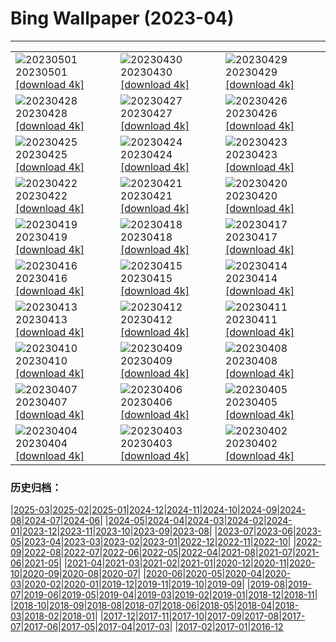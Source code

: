 # Bing Wallpaper (2023-04)
**************

<table><tr><td><img class="wallpaper" src="https://www.bing.com/th?id=OHR.QuebecCityBridge_IT-IT2390988840_1920x1080.jpg" alt="20230501"> 20230501 <a href="https://www.bing.com/th?id=OHR.QuebecCityBridge_IT-IT2390988840_UHD.jpg">[download 4k]</a></td><td><img class="wallpaper" src="https://www.bing.com/th?id=OHR.ExteriorPreservationHall_IT-IT1147958461_1920x1080.jpg" alt="20230430"> 20230430 <a href="https://www.bing.com/th?id=OHR.ExteriorPreservationHall_IT-IT1147958461_UHD.jpg">[download 4k]</a></td><td><img class="wallpaper" src="https://www.bing.com/th?id=OHR.JTNPMilkyWay_IT-IT0241234588_1920x1080.jpg" alt="20230429"> 20230429 <a href="https://www.bing.com/th?id=OHR.JTNPMilkyWay_IT-IT0241234588_UHD.jpg">[download 4k]</a></td></tr><tr><td><img class="wallpaper" src="https://www.bing.com/th?id=OHR.MariposaGrove_IT-IT8703227587_1920x1080.jpg" alt="20230428"> 20230428 <a href="https://www.bing.com/th?id=OHR.MariposaGrove_IT-IT8703227587_UHD.jpg">[download 4k]</a></td><td><img class="wallpaper" src="https://www.bing.com/th?id=OHR.ItalyDolomitesSeiserAlm_IT-IT4289580227_1920x1080.jpg" alt="20230427"> 20230427 <a href="https://www.bing.com/th?id=OHR.ItalyDolomitesSeiserAlm_IT-IT4289580227_UHD.jpg">[download 4k]</a></td><td><img class="wallpaper" src="https://www.bing.com/th?id=OHR.GHOAudubonDay_IT-IT7709502144_1920x1080.jpg" alt="20230426"> 20230426 <a href="https://www.bing.com/th?id=OHR.GHOAudubonDay_IT-IT7709502144_UHD.jpg">[download 4k]</a></td></tr><tr><td><img class="wallpaper" src="https://www.bing.com/th?id=OHR.FrecceTricolori_IT-IT2306161494_1920x1080.jpg" alt="20230425"> 20230425 <a href="https://www.bing.com/th?id=OHR.FrecceTricolori_IT-IT2306161494_UHD.jpg">[download 4k]</a></td><td><img class="wallpaper" src="https://www.bing.com/th?id=OHR.FranconianWineCellar_IT-IT2051034569_1920x1080.jpg" alt="20230424"> 20230424 <a href="https://www.bing.com/th?id=OHR.FranconianWineCellar_IT-IT2051034569_UHD.jpg">[download 4k]</a></td><td><img class="wallpaper" src="https://www.bing.com/th?id=OHR.StuttgartPublicLibrary_IT-IT6419135185_1920x1080.jpg" alt="20230423"> 20230423 <a href="https://www.bing.com/th?id=OHR.StuttgartPublicLibrary_IT-IT6419135185_UHD.jpg">[download 4k]</a></td></tr><tr><td><img class="wallpaper" src="https://www.bing.com/th?id=OHR.EarthDayFox_IT-IT5922500776_1920x1080.jpg" alt="20230422"> 20230422 <a href="https://www.bing.com/th?id=OHR.EarthDayFox_IT-IT5922500776_UHD.jpg">[download 4k]</a></td><td><img class="wallpaper" src="https://www.bing.com/th?id=OHR.ProcidaItaly_IT-IT5234311599_1920x1080.jpg" alt="20230421"> 20230421 <a href="https://www.bing.com/th?id=OHR.ProcidaItaly_IT-IT5234311599_UHD.jpg">[download 4k]</a></td><td><img class="wallpaper" src="https://www.bing.com/th?id=OHR.NIrelandGiants_IT-IT5231557937_1920x1080.jpg" alt="20230420"> 20230420 <a href="https://www.bing.com/th?id=OHR.NIrelandGiants_IT-IT5231557937_UHD.jpg">[download 4k]</a></td></tr><tr><td><img class="wallpaper" src="https://www.bing.com/th?id=OHR.SanGimignano1_IT-IT9409869098_1920x1080.jpg" alt="20230419"> 20230419 <a href="https://www.bing.com/th?id=OHR.SanGimignano1_IT-IT9409869098_UHD.jpg">[download 4k]</a></td><td><img class="wallpaper" src="https://www.bing.com/th?id=OHR.MPPUnesco_IT-IT3824162238_1920x1080.jpg" alt="20230418"> 20230418 <a href="https://www.bing.com/th?id=OHR.MPPUnesco_IT-IT3824162238_UHD.jpg">[download 4k]</a></td><td><img class="wallpaper" src="https://www.bing.com/th?id=OHR.OneThousandSprings_IT-IT4206647958_1920x1080.jpg" alt="20230417"> 20230417 <a href="https://www.bing.com/th?id=OHR.OneThousandSprings_IT-IT4206647958_UHD.jpg">[download 4k]</a></td></tr><tr><td><img class="wallpaper" src="https://www.bing.com/th?id=OHR.KiteDay_IT-IT3478773106_1920x1080.jpg" alt="20230416"> 20230416 <a href="https://www.bing.com/th?id=OHR.KiteDay_IT-IT3478773106_UHD.jpg">[download 4k]</a></td><td><img class="wallpaper" src="https://www.bing.com/th?id=OHR.LorenzoQuinn_IT-IT2361937887_1920x1080.jpg" alt="20230415"> 20230415 <a href="https://www.bing.com/th?id=OHR.LorenzoQuinn_IT-IT2361937887_UHD.jpg">[download 4k]</a></td><td><img class="wallpaper" src="https://www.bing.com/th?id=OHR.RedSeaStars_IT-IT1751132764_1920x1080.jpg" alt="20230414"> 20230414 <a href="https://www.bing.com/th?id=OHR.RedSeaStars_IT-IT1751132764_UHD.jpg">[download 4k]</a></td></tr><tr><td><img class="wallpaper" src="https://www.bing.com/th?id=OHR.PhloxSubulata_IT-IT2380570126_1920x1080.jpg" alt="20230413"> 20230413 <a href="https://www.bing.com/th?id=OHR.PhloxSubulata_IT-IT2380570126_UHD.jpg">[download 4k]</a></td><td><img class="wallpaper" src="https://www.bing.com/th?id=OHR.EuropeFromISS_IT-IT0851690834_1920x1080.jpg" alt="20230412"> 20230412 <a href="https://www.bing.com/th?id=OHR.EuropeFromISS_IT-IT0851690834_UHD.jpg">[download 4k]</a></td><td><img class="wallpaper" src="https://www.bing.com/th?id=OHR.MossyGrottoFalls_IT-IT7816887304_1920x1080.jpg" alt="20230411"> 20230411 <a href="https://www.bing.com/th?id=OHR.MossyGrottoFalls_IT-IT7816887304_UHD.jpg">[download 4k]</a></td></tr><tr><td><img class="wallpaper" src="https://www.bing.com/th?id=OHR.ElephantTwins_IT-IT0072207434_1920x1080.jpg" alt="20230410"> 20230410 <a href="https://www.bing.com/th?id=OHR.ElephantTwins_IT-IT0072207434_UHD.jpg">[download 4k]</a></td><td><img class="wallpaper" src="https://www.bing.com/th?id=OHR.LithuanianEggs_IT-IT9225867868_1920x1080.jpg" alt="20230409"> 20230409 <a href="https://www.bing.com/th?id=OHR.LithuanianEggs_IT-IT9225867868_UHD.jpg">[download 4k]</a></td><td><img class="wallpaper" src="https://www.bing.com/th?id=OHR.Pantheon_IT-IT9500878730_1920x1080.jpg" alt="20230408"> 20230408 <a href="https://www.bing.com/th?id=OHR.Pantheon_IT-IT9500878730_UHD.jpg">[download 4k]</a></td></tr><tr><td><img class="wallpaper" src="https://www.bing.com/th?id=OHR.KitsAspen_IT-IT2182399243_1920x1080.jpg" alt="20230407"> 20230407 <a href="https://www.bing.com/th?id=OHR.KitsAspen_IT-IT2182399243_UHD.jpg">[download 4k]</a></td><td><img class="wallpaper" src="https://www.bing.com/th?id=OHR.ArizonaPinkMoon_IT-IT4213896448_1920x1080.jpg" alt="20230406"> 20230406 <a href="https://www.bing.com/th?id=OHR.ArizonaPinkMoon_IT-IT4213896448_UHD.jpg">[download 4k]</a></td><td><img class="wallpaper" src="https://www.bing.com/th?id=OHR.BlackGrouseLekking_IT-IT4430969183_1920x1080.jpg" alt="20230405"> 20230405 <a href="https://www.bing.com/th?id=OHR.BlackGrouseLekking_IT-IT4430969183_UHD.jpg">[download 4k]</a></td></tr><tr><td><img class="wallpaper" src="https://www.bing.com/th?id=OHR.RomanBridge_IT-IT4591008383_1920x1080.jpg" alt="20230404"> 20230404 <a href="https://www.bing.com/th?id=OHR.RomanBridge_IT-IT4591008383_UHD.jpg">[download 4k]</a></td><td><img class="wallpaper" src="https://www.bing.com/th?id=OHR.HonaunauNP_IT-IT4864415191_1920x1080.jpg" alt="20230403"> 20230403 <a href="https://www.bing.com/th?id=OHR.HonaunauNP_IT-IT4864415191_UHD.jpg">[download 4k]</a></td><td><img class="wallpaper" src="https://www.bing.com/th?id=OHR.JavaBromo_IT-IT3947328382_1920x1080.jpg" alt="20230402"> 20230402 <a href="https://www.bing.com/th?id=OHR.JavaBromo_IT-IT3947328382_UHD.jpg">[download 4k]</a></td></tr></table>

### 历史归档：

|[2025-03](/../2025-03/2025-03.md)|[2025-02](/../2025-02/2025-02.md)|[2025-01](/../2025-01/2025-01.md)|[2024-12](/../2024-12/2024-12.md)|[2024-11](/../2024-11/2024-11.md)|[2024-10](/../2024-10/2024-10.md)|[2024-09](/../2024-09/2024-09.md)|[2024-08](/../2024-08/2024-08.md)|[2024-07](/../2024-07/2024-07.md)|[2024-06](/../2024-06/2024-06.md)|
|[2024-05](/../2024-05/2024-05.md)|[2024-04](/../2024-04/2024-04.md)|[2024-03](/../2024-03/2024-03.md)|[2024-02](/../2024-02/2024-02.md)|[2024-01](/../2024-01/2024-01.md)|[2023-12](/../2023-12/2023-12.md)|[2023-11](/../2023-11/2023-11.md)|[2023-10](/../2023-10/2023-10.md)|[2023-09](/../2023-09/2023-09.md)|[2023-08](/../2023-08/2023-08.md)|
|[2023-07](/../2023-07/2023-07.md)|[2023-06](/../2023-06/2023-06.md)|[2023-05](/../2023-05/2023-05.md)|[2023-04](/2023-04.md)|[2023-03](/../2023-03/2023-03.md)|[2023-02](/../2023-02/2023-02.md)|[2023-01](/../2023-01/2023-01.md)|[2022-12](/../2022-12/2022-12.md)|[2022-11](/../2022-11/2022-11.md)|[2022-10](/../2022-10/2022-10.md)|
|[2022-09](/../2022-09/2022-09.md)|[2022-08](/../2022-08/2022-08.md)|[2022-07](/../2022-07/2022-07.md)|[2022-06](/../2022-06/2022-06.md)|[2022-05](/../2022-05/2022-05.md)|[2022-04](/../2022-04/2022-04.md)|[2021-08](/../2021-08/2021-08.md)|[2021-07](/../2021-07/2021-07.md)|[2021-06](/../2021-06/2021-06.md)|[2021-05](/../2021-05/2021-05.md)|
|[2021-04](/../2021-04/2021-04.md)|[2021-03](/../2021-03/2021-03.md)|[2021-02](/../2021-02/2021-02.md)|[2021-01](/../2021-01/2021-01.md)|[2020-12](/../2020-12/2020-12.md)|[2020-11](/../2020-11/2020-11.md)|[2020-10](/../2020-10/2020-10.md)|[2020-09](/../2020-09/2020-09.md)|[2020-08](/../2020-08/2020-08.md)|[2020-07](/../2020-07/2020-07.md)|
|[2020-06](/../2020-06/2020-06.md)|[2020-05](/../2020-05/2020-05.md)|[2020-04](/../2020-04/2020-04.md)|[2020-03](/../2020-03/2020-03.md)|[2020-02](/../2020-02/2020-02.md)|[2020-01](/../2020-01/2020-01.md)|[2019-12](/../2019-12/2019-12.md)|[2019-11](/../2019-11/2019-11.md)|[2019-10](/../2019-10/2019-10.md)|[2019-09](/../2019-09/2019-09.md)|
|[2019-08](/../2019-08/2019-08.md)|[2019-07](/../2019-07/2019-07.md)|[2019-06](/../2019-06/2019-06.md)|[2019-05](/../2019-05/2019-05.md)|[2019-04](/../2019-04/2019-04.md)|[2019-03](/../2019-03/2019-03.md)|[2019-02](/../2019-02/2019-02.md)|[2019-01](/../2019-01/2019-01.md)|[2018-12](/../2018-12/2018-12.md)|[2018-11](/../2018-11/2018-11.md)|
|[2018-10](/../2018-10/2018-10.md)|[2018-09](/../2018-09/2018-09.md)|[2018-08](/../2018-08/2018-08.md)|[2018-07](/../2018-07/2018-07.md)|[2018-06](/../2018-06/2018-06.md)|[2018-05](/../2018-05/2018-05.md)|[2018-04](/../2018-04/2018-04.md)|[2018-03](/../2018-03/2018-03.md)|[2018-02](/../2018-02/2018-02.md)|[2018-01](/../2018-01/2018-01.md)|
|[2017-12](/../2017-12/2017-12.md)|[2017-11](/../2017-11/2017-11.md)|[2017-10](/../2017-10/2017-10.md)|[2017-09](/../2017-09/2017-09.md)|[2017-08](/../2017-08/2017-08.md)|[2017-07](/../2017-07/2017-07.md)|[2017-06](/../2017-06/2017-06.md)|[2017-05](/../2017-05/2017-05.md)|[2017-04](/../2017-04/2017-04.md)|[2017-03](/../2017-03/2017-03.md)|
|[2017-02](/../2017-02/2017-02.md)|[2017-01](/../2017-01/2017-01.md)|[2016-12](/../2016-12/2016-12.md)